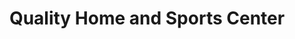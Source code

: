 ---
title: "Quality Home and Sports Center"
url: /sandstone/quality-home-and-sports-center/
shop: Motorrad
---